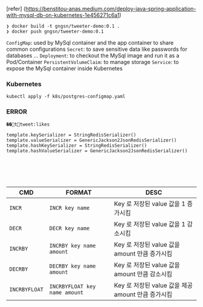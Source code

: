 [refer] (https://benstitou-anas.medium.com/deploy-java-spring-application-with-mysql-db-on-kubernetes-1e456271c6a1)

```shell
❯ docker build -t gngsn/tweeter-demo:0.1 .
❯ docker push gngsn/tweeter-demo:0.1
```

`ConfigMap`: used by MySql container and the app container to share common configurations
`Secret`: to save sensitive data like passwords for databases …
`Deployment`: to checkout the MySql image and run it as a Pod/Container
`PersistentVolumeClaim`: to manage storage
`Service`: to expose the MySql container inside Kubernetes

### Kubernetes

```shell
kubectl apply -f k8s/postgres-configmap.yaml
```

### ERROR

```
�� t tweet:likes
```

```
template.keySerializer = StringRedisSerializer()
template.valueSerializer = GenericJackson2JsonRedisSerializer()
template.hashKeySerializer = StringRedisSerializer()
template.hashValueSerializer = GenericJackson2JsonRedisSerializer()
```

<br/><br/><br/>

###

| CMD           | FORMAT                        | DESC                                 |
|---------------|-------------------------------|--------------------------------------|
| `INCR`        | `INCR key name`               | Key 로 저장된 value 값을 1 증가시킴            |
| `DECR`        | `DECR key name`               | Key 로 저장된 value 값을 1 감소시킴            |
| `INCRBY`      | `INCRBY key name amount`      | Key 로 저장된 value 값을 amount 만큼 증가시킴    |
| `DECRBY`      | `DECRBY key name amount`      | Key 로 저장된 value 값을 amount 만큼 감소시킴    |
| `INCRBYFLOAT` | `INCRBYFLOAT key name amount` | Key 로 저장된 value 값을 제공 amount 만큼 증가시킴 |



















